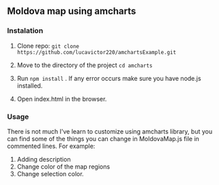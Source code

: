 ## Moldova map using amcharts

### Instalation

1) Clone repo:
`` git clone https://github.com/lucavictor220/amchartsExample.git ``

2) Move to the directory of the project ``cd amcharts``

3) Run ``npm install`` . If any error occurs make sure you have node.js installed.

4) Open index.html in the browser.

### Usage

There is not much I've learn to customize using amcharts library, but you can find some of the things you can change in MoldovaMap.js file in commented lines. For example:
1) Adding description
2) Change color of the map regions
3) Change selection color.
